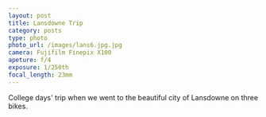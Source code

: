 ```yaml
---
layout: post
title: Lansdowne Trip
category: posts
type: photo
photo_url: /images/lans6.jpg.jpg
camera: Fujifilm Finepix X100
apeture: f/4
exposure: 1/250th
focal_length: 23mm
---
```

College days' trip when we went to the beautiful city of Lansdowne on three bikes.
